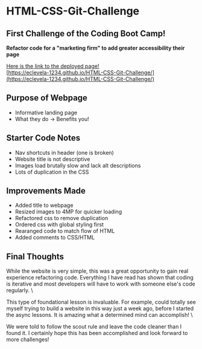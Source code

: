 # HTML-CSS-Git-Challenge
## First Challenge of the Coding Boot Camp!
**Refactor code for a "marketing firm" to add greater accessibility their page**

[Here is the link to the deployed page!](https://eclevela-1234.github.io/HTML-CSS-Git-Challenge/)\
[https://eclevela-1234.github.io/HTML-CSS-Git-Challenge/](https://eclevela-1234.github.io/HTML-CSS-Git-Challenge/)

## Purpose of Webpage
- Informative landing page
- What they do -> Benefits you!

## Starter Code Notes
- Nav shortcuts in header (one is broken)
- Website title is not descriptive
- Images load brutally slow and lack alt descriptions
- Lots of duplication in the CSS

## Improvements Made
- Added title to webpage
- Resized images to 4MP for quicker loading
- Refactored css to remove duplication
- Ordered css with global styling first
- Rearanged code to match flow of HTML
- Added comments to CSS/HTML 

## Final Thoughts
While the website is very simple, this was a great opportunity to gain real experience refactoring code. Everything I have read has shown that coding is iterative and most developers will have to work with someone else's code regularly. \

This type of foundational lesson is invaluable. For example, could totally see myself trying to build a website in this way just a week ago, before I started the async lessons. It is amazing what a determined mind can accomplish! \ 

We were told to follow the scout rule and leave the code cleaner than I found it. I certainly hope this has been accomplished and look forward to more challenges!